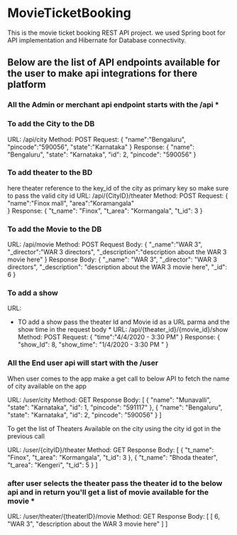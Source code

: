 # MovieTicketBooking
This is the movie ticket booking REST API project. we used Spring boot for API implementation and Hibernate for Database connectivity.

## Below are the list of API endpoints available for the user to make api integrations for there platform 



### All the Admin or merchant api endpoint starts with the /api *

### To add the City to the DB
URL: /api/city
Method: POST 
Request:
{
	"name":"Bengaluru", 
	"pincode":"590056",
	"state":"Karnataka"
}
Response:
{
    "name": "Bengaluru",
    "state": "Karnataka",
    "id": 2,
    "pincode": "590056"
}

### To add theater to the BD 
here theater reference to the key_id of the city as primary key so make sure to pass the valid city id 
URL: /api/{CityID}/theater
Method: POST
Request: 
{
	"name":"Finox mall",
	"area":"Koramangala"	
}
Response:
{
    "t_name": "Finox",
    "t_area": "Kormangala",
    "t_id": 3
}

### To add the Movie to the DB 
URL: /api/movie
Method: POST
Request Body:
{
	"_name":"WAR 3",
	"_director":"WAR 3 directors",
	"_description":"description about the WAR 3 movie here"
}
Response Body:
{
    "_name": "WAR 3",
    "_director": "WAR 3 directors",
    "_description": "description about the WAR 3 movie here",
    "_id": 6
}

### To add a show 

URL: 

* TO add a show pass the theater Id and Movie id as a URL parma and the show time in the request body *
URL: /api/{theater_id}/{movie_id}/show
Method: POST
Request:
{
	"time":"4/4/2020 - 3:30 PM"
}
Response:
{
    "show_Id": 8,
    "show_time": "1/4/2020 - 3:30 PM "
}


### All the End user api will start with the /user 

When user comes to the app make a get call to below API to fetch the name of city available on the app 

URL: /user/city
Method: GET 
Response Body:
[
    {
        "name": "Munavalli",
        "state": "Karnataka",
        "id": 1,
        "pincode": "591117"
    },
    {
        "name": "Bengaluru",
        "state": "Karnataka",
        "id": 2,
        "pincode": "590056"
    }
]

To get the list of Theaters Available on the city using the city id got in the previous call

URL: /user/{cityID}/theater
Method: GET
Response Body:
[
    {
        "t_name": "Finox",
        "t_area": "Kormangala",
        "t_id": 3
    },
    {
        "t_name": "Bhoda theater",
        "t_area": "Kengeri",
        "t_id": 5
    }
]

### after user selects the theater pass the theater id to the below api and in return you'll get a list of movie available for the movie *

URL: /user/theater/{theaterID}/movie
Method: GET
Response Body:
[
    [
        6,
        "WAR 3",
        "description about the WAR 3 movie here"
    ]
]

